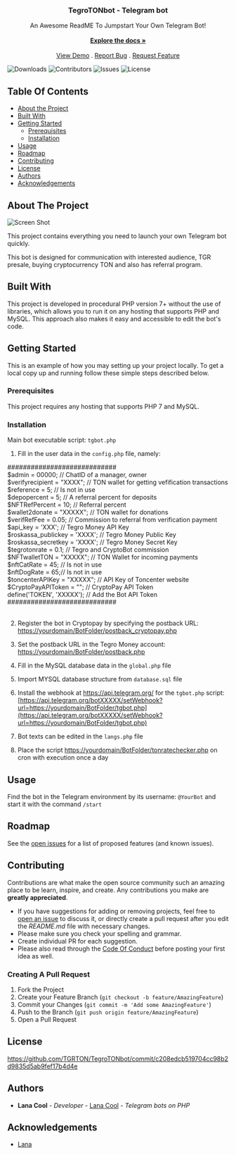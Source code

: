 <br/>
<p align="center">

  <h3 align="center">TegroTONbot - Telegram bot</h3>

  <p align="center">
    An Awesome ReadME To Jumpstart Your Own Telegram Bot!
    <br/>
    <br/>
    <a href="https://github.com/TGRTON/TegroTONbot"><strong>Explore the docs »</strong></a>
    <br/>
    <br/>
    <a href="https://github.com/TGRTON/TegroTONbot">View Demo</a>
    .
    <a href="https://github.com/TGRTON/TegroTONbot/issues">Report Bug</a>
    .
    <a href="https://github.com/TGRTON/TegroTONbot/issues">Request Feature</a>
  </p>
</p>

![Downloads](https://img.shields.io/github/downloads/TGRTON/TegroTONbot/total) ![Contributors](https://img.shields.io/github/contributors/TGRTON/TegroTONbot?color=dark-green) ![Issues](https://img.shields.io/github/issues/TGRTON/TegroTONbot) ![License](https://img.shields.io/github/license/TGRTON/TegroTONbot) 

## Table Of Contents

* [About the Project](#about-the-project)
* [Built With](#built-with)
* [Getting Started](#getting-started)
  * [Prerequisites](#prerequisites)
  * [Installation](#installation)
* [Usage](#usage)
* [Roadmap](#roadmap)
* [Contributing](#contributing)
* [License](#license)
* [Authors](#authors)
* [Acknowledgements](#acknowledgements)

## About The Project

![Screen Shot](https://smoservice.vc/TGBot/avatar.JPG)

This project contains everything you need to launch your own Telegram bot quickly.

This bot is designed for communication with interested audience, TGR presale, buying cryptocurrency TON and also has referral program.

## Built With

This project is developed in procedural PHP version 7+ without the use of libraries, which allows you to run it on any hosting that supports PHP and MySQL. This approach also makes it easy and accessible to edit the bot's code. 

## Getting Started

This is an example of how you may setting up your project locally.
To get a local copy up and running follow these simple steps described below.

### Prerequisites

This project requires any hosting that supports PHP 7 and MySQL. 

### Installation

Main bot executable script: `tgbot.php`

1) Fill in the user data in the `config.php` file, namely:

############################<br/>
$admin = 00000; // ChatID of a manager, owner <br/> 
$verifyrecipient = "XXXX"; // TON wallet for getting vefification transactions  <br/>
$reference = 5; // Is not in use  <br/>
$depopercent = 5; // A referral percent for deposits  <br/>
$NFTRefPercent = 10; // Referral percent  <br/>
$wallet2donate = "XXXXX"; // TON wallet for donations  <br/>
$verifRefFee = 0.05; // Commission to referral from verification payment  <br/>
$api_key = 'XXX'; // Tegro Money API Key  <br/>
$roskassa_publickey = 'XXXX'; // Tegro Money Public Key  <br/>
$roskassa_secretkey = 'XXXX'; // Tegro Money Secret Key  <br/>
$tegrotonrate = 0.1; // Tegro and CryptoBot commission  <br/>
$NFTwalletTON = "XXXXX"; // TON Wallet for incoming payments <br/> 
$nftCatRate = 45; // Is not in use  <br/>
$nftDogRate = 65;// Is not in use  <br/>
$toncenterAPIKey = "XXXXX"; // API Key of Toncenter website  <br/>
$CryptoPayAPIToken = ""; // CryptoPay API Token  <br/>
define('TOKEN', 'XXXXX'); // Add the Bot API Token  <br/>
############################<br/><br/>

2) Register the bot in Cryptopay by specifying the postback URL: [https://yourdomain/BotFolder/postback_cryptopay.php](https://yourdomain/BotFolder/postback_cryptopay.php)

3) Set the postback URL in the Tegro Money account: [https://yourdomain/BotFolder/postback.php](https://yourdomain/BotFolder/postback.php)

4) Fill in the MySQL database data in the `global.php` file

5) Import MYSQL database structure from `database.sql` file

6) Install the webhook at https://api.telegram.org/ for the `tgbot.php` script:
[https://api.telegram.org/botXXXXX/setWebhook?url=https://yourdomain/BotFolder/tgbot.php](https://api.telegram.org/botXXXXX/setWebhook?url=https://yourdomain/BotFolder/tgbot.php)

7) Bot texts can be edited in the `langs.php` file

8) Place the script [https://yourdomain/BotFolder/tonratechecker.php](https://yourdomain/BotFolder/tonratechecker.php) on cron with execution once a day

## Usage

Find the bot in the Telegram environment by its username: `@YourBot` and start it with the command `/start`

## Roadmap

See the [open issues](https://github.com/TGRTON/TegroTONbot/issues) for a list of proposed features (and known issues).

## Contributing

Contributions are what make the open source community such an amazing place to be learn, inspire, and create. Any contributions you make are **greatly appreciated**.
* If you have suggestions for adding or removing projects, feel free to [open an issue](https://github.com/TGRTON/TegroTONbot/issues/new) to discuss it, or directly create a pull request after you edit the *README.md* file with necessary changes.
* Please make sure you check your spelling and grammar.
* Create individual PR for each suggestion.
* Please also read through the [Code Of Conduct](https://github.com/TGRTON/TegroTONbot/blob/main/CODE_OF_CONDUCT.md) before posting your first idea as well.

### Creating A Pull Request

1. Fork the Project
2. Create your Feature Branch (`git checkout -b feature/AmazingFeature`)
3. Commit your Changes (`git commit -m 'Add some AmazingFeature'`)
4. Push to the Branch (`git push origin feature/AmazingFeature`)
5. Open a Pull Request

## License

https://github.com/TGRTON/TegroTONbot/commit/c208edcb519704cc98b2d9835d5ab9fef17b4d4e

## Authors

* **Lana Cool** - *Developer* - [Lana Cool](https://github.com/lana4cool/) - *Telegram bots on PHP*

## Acknowledgements

* [Lana](https://github.com/lana4cool/)
